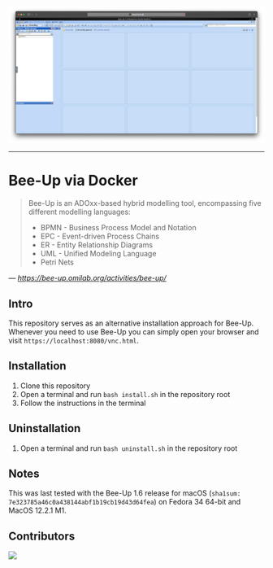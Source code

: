 ![Screenshot](Screenshot.jpg)

---

# Bee-Up via Docker
> Bee-Up is an ADOxx-based hybrid modelling tool, encompassing five different modelling languages:
> * BPMN - Business Process Model and Notation
> * EPC - Event-driven Process Chains
> * ER - Entity Relationship Diagrams
> * UML - Unified Modeling Language
> * Petri Nets

_&#8213; https://bee-up.omilab.org/activities/bee-up/_

## Intro
This repository serves as an alternative installation approach for Bee-Up. Whenever you need to use Bee-Up you can 
simply open your browser and visit `https://localhost:8080/vnc.html`.

## Installation
1) Clone this repository
2) Open a terminal and run `bash install.sh` in the repository root
3) Follow the instructions in the terminal

## Uninstallation
1) Open a terminal and run `bash uninstall.sh` in the repository root

## Notes
This was last tested with the Bee-Up 1.6 release for macOS (`sha1sum: 7e323785a46c0a438144abf1b19cb19d43d64fea`)
on Fedora 34 64-bit and MacOS 12.2.1 M1.

## Contributors
<a href="https://github.com/realk1ko/beeup-docker/graphs/contributors">
  <img src="https://contrib.rocks/image?repo=realk1ko/beeup-docker" />
</a>
